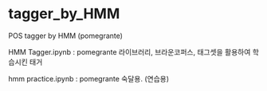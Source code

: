 # tagger_by_HMM
POS tagger by HMM (pomegrante)

HMM Tagger.ipynb : pomegrante 라이브러리, 브라운코퍼스, 태그셋을 활용하여 학습시킨 태거

hmm practice.ipynb : pomegrante 숙달용. (연습용)
